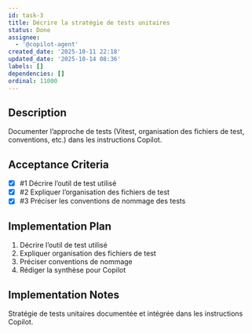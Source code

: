 ```yaml
---
id: task-3
title: Décrire la stratégie de tests unitaires
status: Done
assignee:
  - '@copilot-agent'
created_date: '2025-10-11 22:18'
updated_date: '2025-10-14 08:36'
labels: []
dependencies: []
ordinal: 11000
---
```


## Description

<!-- SECTION:DESCRIPTION:BEGIN -->
Documenter l’approche de tests (Vitest, organisation des fichiers de test, conventions, etc.) dans les instructions Copilot.
<!-- SECTION:DESCRIPTION:END -->

## Acceptance Criteria
<!-- AC:BEGIN -->
- [x] #1 Décrire l’outil de test utilisé
- [x] #2 Expliquer l’organisation des fichiers de test
- [x] #3 Préciser les conventions de nommage des tests
<!-- AC:END -->

## Implementation Plan

<!-- SECTION:PLAN:BEGIN -->
1. Décrire l’outil de test utilisé
2. Expliquer organisation des fichiers de test
3. Préciser conventions de nommage
4. Rédiger la synthèse pour Copilot
<!-- SECTION:PLAN:END -->

## Implementation Notes

<!-- SECTION:NOTES:BEGIN -->
Stratégie de tests unitaires documentée et intégrée dans les instructions Copilot.
<!-- SECTION:NOTES:END -->

